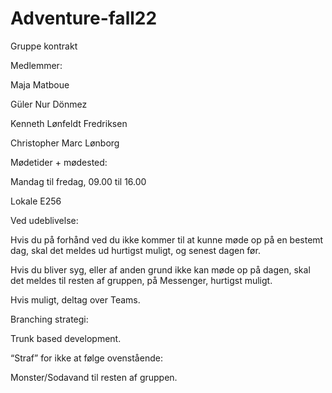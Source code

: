 # Adventure-fall22

Gruppe kontrakt 

 

Medlemmer: 

Maja Matboue 

Güler Nur Dönmez 

Kenneth Lønfeldt Fredriksen 

Christopher Marc Lønborg 

 

Mødetider + mødested: 

Mandag til fredag, 09.00 til 16.00 

Lokale E256 

 

Ved udeblivelse: 

Hvis du på forhånd ved du ikke kommer til at kunne møde op på en bestemt dag, skal det meldes ud hurtigst muligt, og senest dagen før. 

Hvis du bliver syg, eller af anden grund ikke kan møde op på dagen, skal det meldes til resten af gruppen, på Messenger, hurtigst muligt. 

Hvis muligt, deltag over Teams. 

 

Branching strategi: 

Trunk based development. 

 

“Straf” for ikke at følge ovenstående: 

Monster/Sodavand til resten af gruppen. 

 

 
